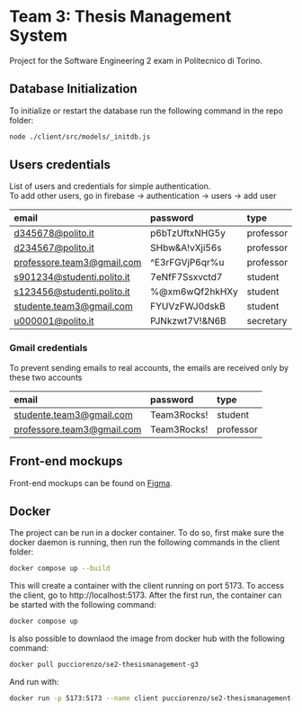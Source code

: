 # Team 3: Thesis Management System

Project for the Software Engineering 2 exam in Politecnico di Torino.

## Database Initialization

To initialize or restart the database run the following command in the repo folder:

```bash
node ./client/src/models/_initdb.js
```

## Users credentials
List of users and credentials for simple authentication.<br>
To add other users, go in firebase -> authentication -> users -> add user

| email | password | type | 
| :--- | :--- | :--- |
| d345678@polito.it | p6bTzUftxNHG5y | professor |
| d234567@polito.it | SHbw&A!vXji56s | professor |
| professore.team3@gmail.com | ^E3rFGVjP6qr%u | professor |
| s901234@studenti.polito.it | 7eNfF7Ssxvctd7 | student |
| s123456@studenti.polito.it | %@xm6wQf2hkHXy | student |
| studente.team3@gmail.com | FYUVzFWJ0dskB | student |
| u000001@polito.it          | PJNkzwt7V!&N6B | secretary |



### Gmail credentials 

To prevent sending emails to real accounts, the emails are received only by these two accounts

| email | password | type |
| :--- | :--- | :--- | 
| studente.team3@gmail.com | Team3Rocks! | student |
| professore.team3@gmail.com | Team3Rocks! | professor |

## Front-end mockups
Front-end mockups can be found on [Figma](https://www.figma.com/file/MeeoGtJIzVourXVYfm2Yn0/ThesisManagement?type=design&node-id=0%3A1&mode=design&t=9N2yFZs1i90W0aVH-1).

## Docker
The project can be run in a docker container. To do so, first make sure the docker daemon is running, then run the following commands in the client folder:

```bash
docker compose up --build
```
This will create a container with the client running on port 5173. To access the client, go to http://localhost:5173.
After the first run, the container can be started with the following command:

```bash
docker compose up
```
Is also possible to downlaod the image from docker hub with the following command:

```bash
docker pull pucciorenzo/se2-thesismanagement-g3
```
And run with:

```bash
docker run -p 5173:5173 --name client pucciorenzo/se2-thesismanagement-g3
```
